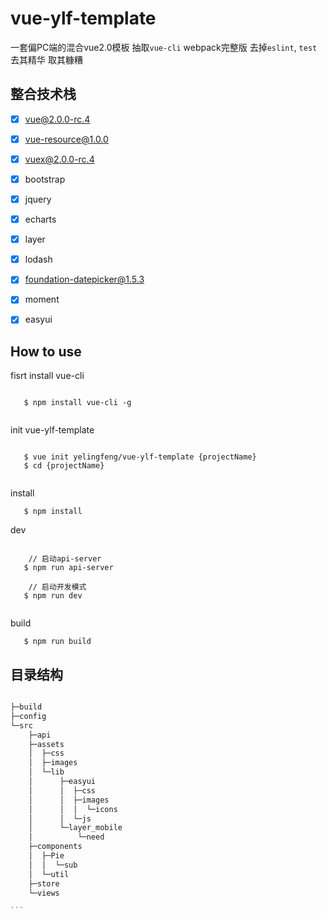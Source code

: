 # vue-ylf-template

 一套偏PC端的混合vue2.0模板 抽取<code>vue-cli</code> webpack完整版 去掉<code>eslint</code>, <code>test</code> 去其精华 取其糠糟

## 整合技术栈

- [x] vue@2.0.0-rc.4
- [x] vue-resource@1.0.0
- [x] vuex@2.0.0-rc.4
- [x] bootstrap
- [x] jquery
- [x] echarts
- [x] layer
- [x] lodash
- [x] foundation-datepicker@1.5.3
- [x] moment
- [x] easyui


## How to use 

fisrt install  vue-cli 

```nodejs
  
   $ npm install vue-cli -g 
  
```

init vue-ylf-template

```nodejs
  
   $ vue init yelingfeng/vue-ylf-template {projectName}
   $ cd {projectName}
   
```
install
```nodejs
   $ npm install      

```

dev
```nodejs 

    // 启动api-server
   $ npm run api-server
   
    // 启动开发模式
   $ npm run dev
   
```

build
```nodejs 
   $ npm run build 
```

## 目录结构

````javascript

├─build
├─config
└─src
    ├─api
    ├─assets
    │  ├─css
    │  ├─images
    │  └─lib
    │      ├─easyui
    │      │  ├─css
    │      │  ├─images
    │      │  │  └─icons
    │      │  └─js
    │      └─layer_mobile
    │          └─need
    ├─components
    │  ├─Pie
    │  │  └─sub
    │  └─util
    ├─store
    └─views

```
